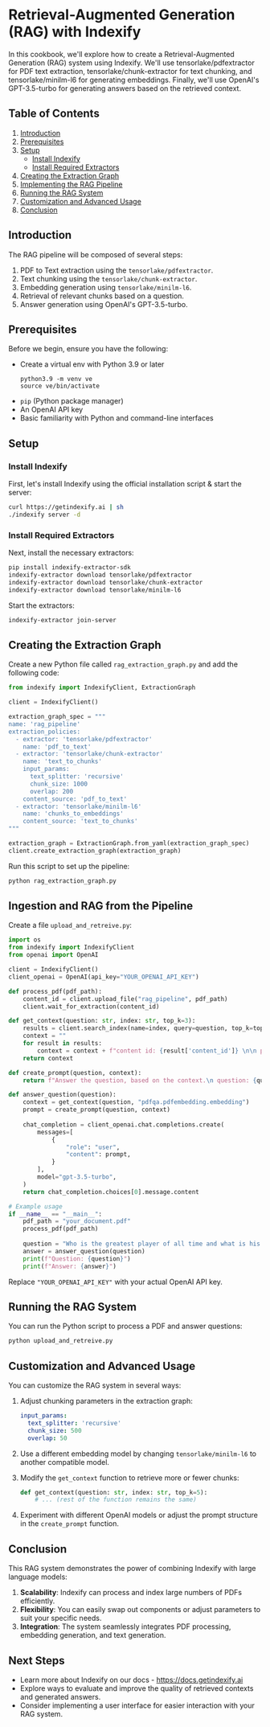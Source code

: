 # Retrieval-Augmented Generation (RAG) with Indexify

In this cookbook, we'll explore how to create a Retrieval-Augmented Generation (RAG) system using Indexify. We'll use tensorlake/pdfextractor for PDF text extraction, tensorlake/chunk-extractor for text chunking, and tensorlake/minilm-l6 for generating embeddings. Finally, we'll use OpenAI's GPT-3.5-turbo for generating answers based on the retrieved context.

## Table of Contents

1. [Introduction](#introduction)
2. [Prerequisites](#prerequisites)
3. [Setup](#setup)
   - [Install Indexify](#install-indexify)
   - [Install Required Extractors](#install-required-extractors)
4. [Creating the Extraction Graph](#creating-the-extraction-graph)
5. [Implementing the RAG Pipeline](#implementing-the-rag-pipeline)
6. [Running the RAG System](#running-the-rag-system)
7. [Customization and Advanced Usage](#customization-and-advanced-usage)
8. [Conclusion](#conclusion)

## Introduction

The RAG pipeline will be composed of several steps:
1. PDF to Text extraction using the `tensorlake/pdfextractor`.
2. Text chunking using the `tensorlake/chunk-extractor`.
3. Embedding generation using `tensorlake/minilm-l6`.
4. Retrieval of relevant chunks based on a question.
5. Answer generation using OpenAI's GPT-3.5-turbo.

## Prerequisites

Before we begin, ensure you have the following:

- Create a virtual env with Python 3.9 or later
  ```shell
  python3.9 -m venv ve
  source ve/bin/activate
  ```
- `pip` (Python package manager)
- An OpenAI API key
- Basic familiarity with Python and command-line interfaces

## Setup

### Install Indexify

First, let's install Indexify using the official installation script & start the server:

```bash
curl https://getindexify.ai | sh
./indexify server -d
```

### Install Required Extractors

Next, install the necessary extractors:

```bash
pip install indexify-extractor-sdk
indexify-extractor download tensorlake/pdfextractor
indexify-extractor download tensorlake/chunk-extractor
indexify-extractor download tensorlake/minilm-l6
```

Start the extractors:
```bash
indexify-extractor join-server
```

## Creating the Extraction Graph

Create a new Python file called `rag_extraction_graph.py` and add the following code:

```python
from indexify import IndexifyClient, ExtractionGraph

client = IndexifyClient()

extraction_graph_spec = """
name: 'rag_pipeline'
extraction_policies:
  - extractor: 'tensorlake/pdfextractor'
    name: 'pdf_to_text'
  - extractor: 'tensorlake/chunk-extractor'
    name: 'text_to_chunks'
    input_params:
      text_splitter: 'recursive'
      chunk_size: 1000
      overlap: 200
    content_source: 'pdf_to_text'
  - extractor: 'tensorlake/minilm-l6'
    name: 'chunks_to_embeddings'
    content_source: 'text_to_chunks'
"""

extraction_graph = ExtractionGraph.from_yaml(extraction_graph_spec)
client.create_extraction_graph(extraction_graph)
```

Run this script to set up the pipeline:
```bash
python rag_extraction_graph.py
```

## Ingestion and RAG from the Pipeline

Create a file `upload_and_retreive.py`:

```python
import os
from indexify import IndexifyClient
from openai import OpenAI

client = IndexifyClient()
client_openai = OpenAI(api_key="YOUR_OPENAI_API_KEY")

def process_pdf(pdf_path):
    content_id = client.upload_file("rag_pipeline", pdf_path)
    client.wait_for_extraction(content_id)

def get_context(question: str, index: str, top_k=3):
    results = client.search_index(name=index, query=question, top_k=top_k)
    context = ""
    for result in results:
        context = context + f"content id: {result['content_id']} \n\n passage: {result['text']}\n"
    return context

def create_prompt(question, context):
    return f"Answer the question, based on the context.\n question: {question} \n context: {context}"

def answer_question(question):
    context = get_context(question, "pdfqa.pdfembedding.embedding")
    prompt = create_prompt(question, context)
    
    chat_completion = client_openai.chat.completions.create(
        messages=[
            {
                "role": "user",
                "content": prompt,
            }
        ],
        model="gpt-3.5-turbo",
    )
    return chat_completion.choices[0].message.content

# Example usage
if __name__ == "__main__":
    pdf_path = "your_document.pdf"
    process_pdf(pdf_path)
    
    question = "Who is the greatest player of all time and what is his record?"
    answer = answer_question(question)
    print(f"Question: {question}")
    print(f"Answer: {answer}")
```

Replace `"YOUR_OPENAI_API_KEY"` with your actual OpenAI API key.

## Running the RAG System

You can run the Python script to process a PDF and answer questions:
```bash
python upload_and_retreive.py
```

## Customization and Advanced Usage

You can customize the RAG system in several ways:

1. Adjust chunking parameters in the extraction graph:
   ```yaml
   input_params:
     text_splitter: 'recursive'
     chunk_size: 500
     overlap: 50
   ```

2. Use a different embedding model by changing `tensorlake/minilm-l6` to another compatible model.

3. Modify the `get_context` function to retrieve more or fewer chunks:
   ```python
   def get_context(question: str, index: str, top_k=5):
       # ... (rest of the function remains the same)
   ```

4. Experiment with different OpenAI models or adjust the prompt structure in the `create_prompt` function.

## Conclusion

This RAG system demonstrates the power of combining Indexify with large language models:

1. **Scalability**: Indexify can process and index large numbers of PDFs efficiently.
2. **Flexibility**: You can easily swap out components or adjust parameters to suit your specific needs.
3. **Integration**: The system seamlessly integrates PDF processing, embedding generation, and text generation.

## Next Steps

- Learn more about Indexify on our docs - https://docs.getindexify.ai
- Explore ways to evaluate and improve the quality of retrieved contexts and generated answers.
- Consider implementing a user interface for easier interaction with your RAG system.
